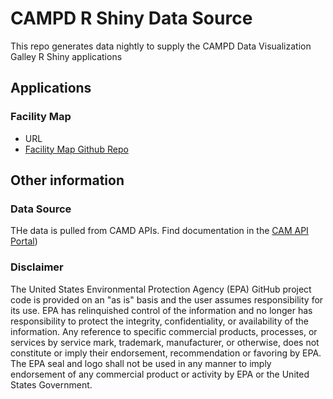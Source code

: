 # CAMPD R Shiny Data Source
This repo generates data nightly to supply the CAMPD Data Visualization Galley R Shiny applications

## Applications

### Facility Map
- URL
- [Facility Map Github Repo](https://github.com/USEPA/campd-viz-gallery-facility-map)

## Other information

### Data Source 
THe data is pulled from CAMD APIs. Find documentation in the [CAM API Portal](https://www.epa.gov/airmarkets/cam-api-portal))

### Disclaimer
The United States Environmental Protection Agency (EPA) GitHub project code is provided on an "as is" basis and the user assumes responsibility for its use. EPA has relinquished control of the information and no longer has responsibility to protect the integrity, confidentiality, or availability of the information. Any reference to specific commercial products, processes, or services by service mark, trademark, manufacturer, or otherwise, does not constitute or imply their endorsement, recommendation or favoring by EPA. The EPA seal and logo shall not be used in any manner to imply endorsement of any commercial product or activity by EPA or the United States Government.
